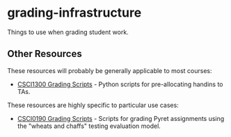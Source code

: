# grading-infrastructure

Things to use when grading student work.

## Other Resources

These resources will probably be generally applicable to most courses:

- [CSCI1300 Grading Scripts](https://github.com/lilymatcha/cs1300-grading-scripts) - Python scripts for pre-allocating handins to TAs.

These resources are highly specific to particular use cases:

- [CSCI0190 Grading Scripts](https://github.com/ZacharyEspiritu/cs0190-grading-scripts) - Scripts for grading Pyret assignments using the "wheats and chaffs" testing evaluation model.
